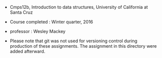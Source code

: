 - Cmps12b, Introduction to data structures, University of California at Santa Cruz
- Course completed : Winter quarter, 2016
- professor : Wesley Mackey

- Please note that git was not used for versioning control during production of these assignments.
  The assignment in this directory were added afterward.
